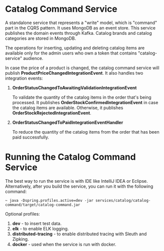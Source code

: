 # Catalog Command Service

A standalone service that represents a "write" model, which is "command" part in the CQRS pattern. It uses MongoDB as an
event store. This service publishes the domain events through Kafka.
Catalog brands and catalog categories are stored in MongoDB.

The operations for inserting, updating and deleting catalog items are available only for the admin users who own a
token that contains "catalog-service" audience.

In case the price of a product is changed, the catalog command service will publish **ProductPriceChangedIntegrationEvent**.
It also handles two integration events:
1. **OrderStatusChangedToAwaitingValidationIntegrationEvent**

   To validate the quantity of the catalog items in the order that's being processed. It publishes **OrderStockConfirmedIntegrationEvent**
   in case the catalog items are available. Otherwise, it publishes **OrderStockRejectedIntegrationEvent**.

2. **OrderStatusChangedToPaidIntegrationEventHandler**

   To reduce the quantity of the catalog items from the order that has been paid successfully.


# Running the Catalog Command Service
The best way to run the service is with IDE like IntelliJ IDEA or Eclipse. Alternatively, after you build the service,
you can run it with the following command:

    ~ java -Dspring.profiles.active=dev -jar services/catalog/catalog-command/target/catalog-command.jar

Optional profiles:
1. **dev** - to insert test data.
2. **elk** - to enable ELK logging.
3. **distributed-tracing** - to enable distributed tracing with Sleuth and Zipking.
4. **docker** - used when the service is run with docker.
